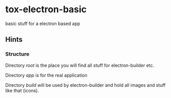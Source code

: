 # tox-electron-basic
basic stuff for a electron based app


## Hints

### Structure

Directory *root* is the place you will find all stuff for electron-builder etc.

Directory *app* is for the real application

Directory *build* will be used by electron-builder and hold all images and stuff like that (icons).